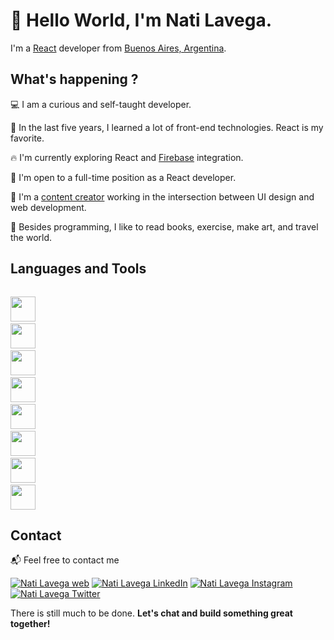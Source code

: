 
# 👋 Hello World, I'm Nati Lavega.

I'm a [React](https://reactjs.org/) developer from [Buenos Aires, Argentina](https://www.google.com/maps/place/Buenos+Aires/@-34.6154611,-58.5733849,11z/data=!3m1!4b1!4m5!3m4!1s0x95bcca3b4ef90cbd:0xa0b3812e88e88e87!8m2!3d-34.6036844!4d-58.3815591).


## What's happening ?

:computer: I am a curious and self-taught developer.

:blue_heart: In the last five years, I learned a lot of front-end technologies. React is my favorite.

:fire: I'm currently exploring React and [Firebase](https://firebase.google.com/) integration.

🌱 I'm open to a full-time position as a React developer.

:art: I'm a [content creator](https://instagram.com/nati.ui) working in the intersection between UI design and web development.

:open_book: Besides programming, I like to read books, exercise, make art, and travel the world.


## Languages and Tools

<code> <img height="40" src="https://user-images.githubusercontent.com/35309830/159515123-80d2d7f5-56fb-4d7d-abd9-1e63a0b01383.svg" ></code>
<code> <img height="40" src="https://user-images.githubusercontent.com/35309830/159515156-1fc4c9b5-4faa-4c44-b0e7-e52dfd391635.svg" ></code>
<code> <img height="40" src="https://user-images.githubusercontent.com/35309830/159515174-fc95a126-fdaa-4d5e-94f4-0163c7ba97b6.svg" ></code>
<code> <img height="40" src="https://user-images.githubusercontent.com/35309830/159515200-77c474aa-3eac-4782-9203-924906c62c7a.svg" ></code>
<code> <img height="40" src="https://user-images.githubusercontent.com/35309830/159515075-1c874e0f-e5a5-4570-b8bc-b6aed87eb593.svg" ></code>
<code> <img height="40" src="https://user-images.githubusercontent.com/35309830/159515234-a29f87f1-511e-4d5b-9dbc-c57fa260f4ac.svg" ></code>
<code> <img height="40" src="https://user-images.githubusercontent.com/35309830/159515255-07735e82-7c85-427f-a900-941f7b2ebf3b.svg" ></code>
<code> <img height="40" src="https://user-images.githubusercontent.com/35309830/159515272-f37ab341-f95e-4e7b-800e-ec86144beb14.svg" ></code>



## Contact
:mailbox_with_mail: Feel free to contact me

<a href="https://natilavega.github.io/"> <img alt="Nati Lavega web" src="https://user-images.githubusercontent.com/35309830/159518514-50327d30-4ac9-4d6c-bf9b-667dff5b2cb9.png" ></a> 
<a href="https://www.linkedin.com/in/natilavega/"> <img alt="Nati Lavega LinkedIn" src="https://user-images.githubusercontent.com/35309830/159518741-0871e34b-7023-427b-bb1c-62a4b7b5699d.png" ></a> 
<a href="https://instagram.com/nati.ui"> <img alt="Nati Lavega Instagram" src="https://user-images.githubusercontent.com/35309830/159519023-73f18a75-95d4-4b2e-9308-4c806a3170d5.png" ></a> 
<a href="https://twitter.com/natilavega"> <img alt="Nati Lavega Twitter" src="https://user-images.githubusercontent.com/35309830/159519148-49500f30-5a05-4892-bb6e-0e6a99d05c58.png" ></a> 

There is still much to be done.
**Let's chat and build something great together!**
